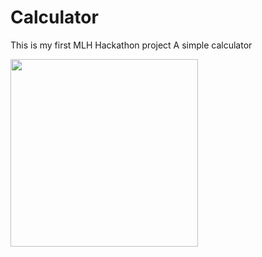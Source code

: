 # Calculator
This is my  first  MLH Hackathon project A simple calculator 

<img width="300" src="https://user-images.githubusercontent.com/81081105/174065490-4b3923d3-ad42-4b8d-8f78-a4ec323827b5.png">
